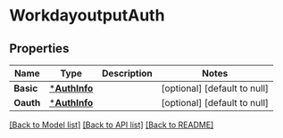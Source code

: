 # WorkdayoutputAuth

## Properties
Name | Type | Description | Notes
------------ | ------------- | ------------- | -------------
**Basic** | [***AuthInfo**](auth-info.md) |  | [optional] [default to null]
**Oauth** | [***AuthInfo**](auth-info.md) |  | [optional] [default to null]

[[Back to Model list]](../README.md#documentation-for-models) [[Back to API list]](../README.md#documentation-for-api-endpoints) [[Back to README]](../README.md)

